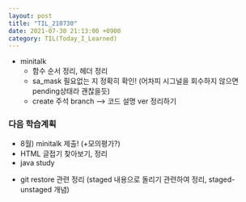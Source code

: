 ```yaml
---
layout: post
title: "TIL_210730"
date: 2021-07-30 21:13:00 +0900
category: TIL(Today_I_Learned)
---
```

- minitalk
    - 함수 순서 정리, 헤더 정리
    - sa_mask 필요없는 지 정확히 확인! (어차피 시그널을 회수하지 않으면 pending상태라 괜찮을듯)
    - create 주석 branch --> 코드 설명 ver 정리하기
    

### 다음 학습계획
- 8월) minitalk 제출! (+모의평가?)
- HTML 글접기 찾아보기, 정리
- java study
+ git restore 관련 정리 (staged 내용으로 돌리기 관련하여 정리, staged-unstaged 개념)